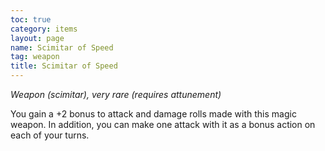 ```yaml
---
toc: true
category: items
layout: page
name: Scimitar of Speed
tag: weapon
title: Scimitar of Speed 
---
```

_Weapon (scimitar), very rare (requires attunement)_ 

You gain a +2 bonus to attack and damage rolls made with this magic weapon. In addition, you can make one attack with it as a bonus action on each of your turns. 
